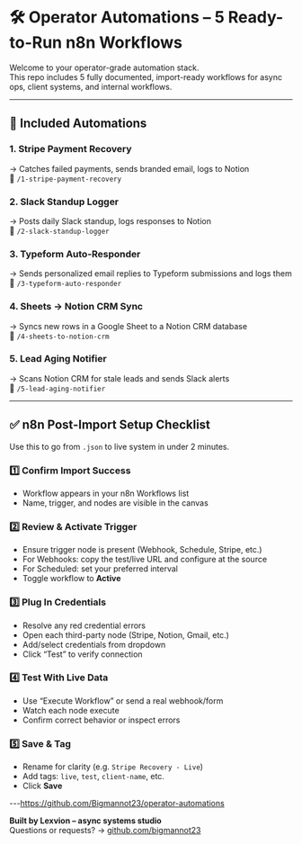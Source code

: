 # 🛠 Operator Automations – 5 Ready-to-Run n8n Workflows

Welcome to your operator-grade automation stack.  
This repo includes 5 fully documented, import-ready workflows for async ops, client systems, and internal workflows.

---

## 🚀 Included Automations

### 1. **Stripe Payment Recovery**
→ Catches failed payments, sends branded email, logs to Notion  
📂 `/1-stripe-payment-recovery`

### 2. **Slack Standup Logger**
→ Posts daily Slack standup, logs responses to Notion  
📂 `/2-slack-standup-logger`

### 3. **Typeform Auto-Responder**
→ Sends personalized email replies to Typeform submissions and logs them  
📂 `/3-typeform-auto-responder`

### 4. **Sheets → Notion CRM Sync**
→ Syncs new rows in a Google Sheet to a Notion CRM database  
📂 `/4-sheets-to-notion-crm`

### 5. **Lead Aging Notifier**
→ Scans Notion CRM for stale leads and sends Slack alerts  
📂 `/5-lead-aging-notifier`

---

## ✅ n8n Post-Import Setup Checklist

Use this to go from `.json` to live system in under 2 minutes.

### 1️⃣ Confirm Import Success
- Workflow appears in your n8n Workflows list
- Name, trigger, and nodes are visible in the canvas

### 2️⃣ Review & Activate Trigger
- Ensure trigger node is present (Webhook, Schedule, Stripe, etc.)
- For Webhooks: copy the test/live URL and configure at the source
- For Scheduled: set your preferred interval
- Toggle workflow to **Active**

### 3️⃣ Plug In Credentials
- Resolve any red credential errors
- Open each third-party node (Stripe, Notion, Gmail, etc.)
- Add/select credentials from dropdown
- Click “Test” to verify connection

### 4️⃣ Test With Live Data
- Use “Execute Workflow” or send a real webhook/form
- Watch each node execute
- Confirm correct behavior or inspect errors

### 5️⃣ Save & Tag
- Rename for clarity (e.g. `Stripe Recovery - Live`)
- Add tags: `live`, `test`, `client-name`, etc.
- Click **Save**

---https://github.com/Bigmannot23/operator-automations

**Built by Lexvion – async systems studio**  
Questions or requests? → [github.com/bigmannot23](https://github.com/bigmannot23)